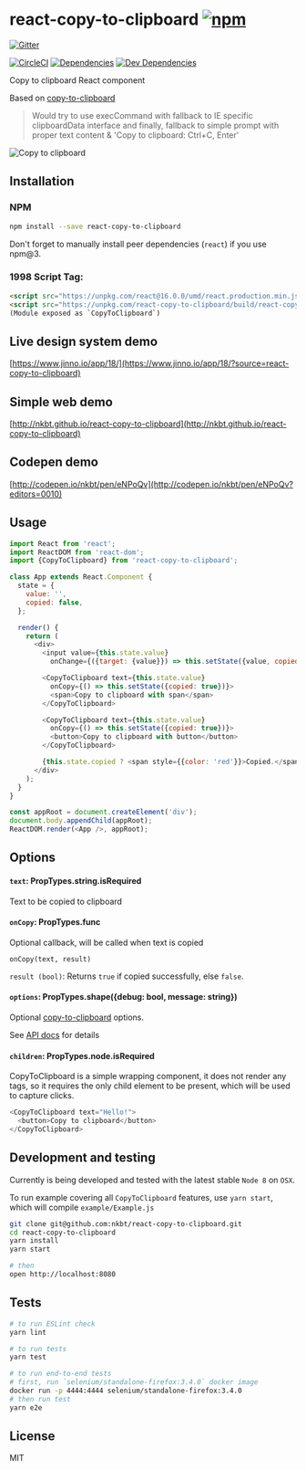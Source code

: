 # react-copy-to-clipboard [![npm](https://img.shields.io/npm/v/react-copy-to-clipboard.svg?style=flat-square)](https://www.npmjs.com/package/react-copy-to-clipboard)

[![Gitter](https://img.shields.io/gitter/room/nkbt/help.svg?style=flat-square)](https://gitter.im/nkbt/help)

[![CircleCI](https://img.shields.io/circleci/project/nkbt/react-copy-to-clipboard.svg?style=flat-square&label=nix-build)](https://circleci.com/gh/nkbt/react-copy-to-clipboard)
[![Dependencies](https://img.shields.io/david/nkbt/react-copy-to-clipboard.svg?style=flat-square)](https://david-dm.org/nkbt/react-copy-to-clipboard)
[![Dev Dependencies](https://img.shields.io/david/dev/nkbt/react-copy-to-clipboard.svg?style=flat-square)](https://david-dm.org/nkbt/react-copy-to-clipboard#info=devDependencies)

Copy to clipboard React component

Based on [copy-to-clipboard](https://npm.im/copy-to-clipboard)

> Would try to use execCommand with fallback to IE specific clipboardData interface and finally, fallback to simple prompt with proper text content & 'Copy to clipboard: Ctrl+C, Enter'


![Copy to clipboard](example/copy-to-clipboard.gif)


## Installation

### NPM

```sh
npm install --save react-copy-to-clipboard
```

Don't forget to manually install peer dependencies (`react`) if you use npm@3.


### 1998 Script Tag:
```html
<script src="https://unpkg.com/react@16.0.0/umd/react.production.min.js"></script>
<script src="https://unpkg.com/react-copy-to-clipboard/build/react-copy-to-clipboard.js"></script>
(Module exposed as `CopyToClipboard`)
```

## Live design system demo

[https://www.jinno.io/app/18/](https://www.jinno.io/app/18/?source=react-copy-to-clipboard)

## Simple web demo

[http://nkbt.github.io/react-copy-to-clipboard](http://nkbt.github.io/react-copy-to-clipboard)

## Codepen demo

[http://codepen.io/nkbt/pen/eNPoQv](http://codepen.io/nkbt/pen/eNPoQv?editors=0010)

## Usage
```js
import React from 'react';
import ReactDOM from 'react-dom';
import {CopyToClipboard} from 'react-copy-to-clipboard';

class App extends React.Component {
  state = {
    value: '',
    copied: false,
  };

  render() {
    return (
      <div>
        <input value={this.state.value}
          onChange={({target: {value}}) => this.setState({value, copied: false})} />

        <CopyToClipboard text={this.state.value}
          onCopy={() => this.setState({copied: true})}>
          <span>Copy to clipboard with span</span>
        </CopyToClipboard>

        <CopyToClipboard text={this.state.value}
          onCopy={() => this.setState({copied: true})}>
          <button>Copy to clipboard with button</button>
        </CopyToClipboard>

        {this.state.copied ? <span style={{color: 'red'}}>Copied.</span> : null}
      </div>
    );
  }
}

const appRoot = document.createElement('div');
document.body.appendChild(appRoot);
ReactDOM.render(<App />, appRoot);
```

## Options


#### `text`: PropTypes.string.isRequired

Text to be copied to clipboard


#### `onCopy`: PropTypes.func

Optional callback, will be called when text is copied

```
onCopy(text, result)
```
`result (bool)`: Returns `true` if copied successfully, else `false`.


#### `options`: PropTypes.shape({debug: bool, message: string})
Optional [copy-to-clipboard](https://npm.im/copy-to-clipboard) options.

See [API docs](https://npm.im/copy-to-clipboard#api) for details

#### `children`: PropTypes.node.isRequired

CopyToClipboard is a simple wrapping component, it does not render any tags, so it requires the only child element to be present, which will be used to capture clicks.

```js
<CopyToClipboard text="Hello!">
  <button>Copy to clipboard</button>
</CopyToClipboard>
```

## Development and testing

Currently is being developed and tested with the latest stable `Node 8` on `OSX`.

To run example covering all `CopyToClipboard` features, use `yarn start`, which will compile `example/Example.js`

```bash
git clone git@github.com:nkbt/react-copy-to-clipboard.git
cd react-copy-to-clipboard
yarn install
yarn start

# then
open http://localhost:8080
```

## Tests

```bash
# to run ESLint check
yarn lint

# to run tests
yarn test

# to run end-to-end tests
# first, run `selenium/standalone-firefox:3.4.0` docker image
docker run -p 4444:4444 selenium/standalone-firefox:3.4.0
# then run test
yarn e2e
```

## License

MIT
